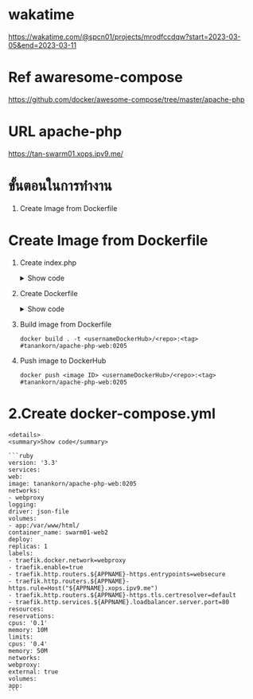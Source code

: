 #  wakatime
https://wakatime.com/@spcn01/projects/mrodfccdqw?start=2023-03-05&end=2023-03-11
# Ref awaresome-compose
https://github.com/docker/awesome-compose/tree/master/apache-php
# URL apache-php
https://tan-swarm01.xops.ipv9.me/


# ขั้นตอนในการทำงาน
1. Create Image from Dockerfile
# Create Image from Dockerfile
 1. Create index.php
    <details>
    <summary>Show code</summary>

    ```ruby   
    <!DOCTYPE html>
    <html>
    <head>
    <title>Store Login</title>
    <style>
    /* Set the background color to gray */
    h1{
    text-align: center;
    }
    body {
    background-color: blue;
    }
    .topic {          
    text-align: center;
    }
    /* Center the elements on the page */
    .center {
    display: flex;
    justify-content: center;
    align-items: center;
    }
    /* Set the text color to white */
    .white-text {
    color: purple;
    }
    </style>
    </head>
    <body>
    <div class="topic">
    <h1 class="white-text">spcn01 Login</h1>
    </div>
    <div class="center">
    <form>
    <label for="username" class="white-text">Username:</label><br>
    <input type="text" id="username" name="username"><br>
    <label for="password" class="white-text">Password:</label><br>
    <input type="password" id="password" name="password"><br><br>
    <input type="button" value="Login" onclick="login()" class="white-text">
    </form> 
    </div>
    <div class="center">
    <h1><?php
    date_default_timezone_set("Asia/Bangkok");
    echo'Today ';
    echo date('d/m/y');
    echo '<br/>';
    echo'Time ';
    echo date('H:i:s'); 
    echo '<br/>';
    ?></h1>
    </div>
    <script>
    function login() {
    // Get the username and password from the form
    var username = document.getElementById('username').value;
    var password = document.getElementById('password').value;
    // Validate the username and password
    if (username == 'admin' && password == 'password') {
    // If the username and password are correct, redirect the user to the store homepage
    window.location.href = 'store-homepage.html';
    } else {
    // If the username and password are incorrect, display an error message
    alert('Invalid username or password');
    }
    }
    </script>
    </body>
    </html>
    ```

    </details>
 2. Create Dockerfile
    <details>
    <summary>Show code</summary>

    ```ruby
    FROM --platform=$BUILDPLATFORM php:8.0.9-apache as builder #image container

    WORKDIR /var/www/html/ #Set path working command on container

    COPY . /var/www/html/ #Copy file on host to container

    EXPOSE 80 #Set port container allow host access

    CMD ["apache2-foreground"] #run last command before docker create container

    FROM builder as dev-envs

    RUN <<EOF
    apt-get update
    apt-get install -y --no-install-recommends git
    EOF 
    #run command on container

    RUN <<EOF
    useradd -s /bin/bash -m vscode
    groupadd docker
    usermod -aG docker vscode
    EOF

    COPY --from=gloursdocker/docker / /

    CMD ["apache2-foreground"]
    ```

    </details>
 3. Build image from Dockerfile
 
    ```
    docker build . -t <usernameDockerHub>/<repo>:<tag> #tanankorn/apache-php-web:0205
    ```
 4. Push image to DockerHub

     ```
     docker push <image ID> <usernameDockerHub>/<repo>:<tag> #tanankorn/apache-php-web:0205
     ```
# 2.Create docker-compose.yml
    <details>
    <summary>Show code</summary>

    ```ruby
    version: '3.3'
    services:
    web:
    image: tanankorn/apache-php-web:0205
    networks:
    - webproxy
    logging:
    driver: json-file
    volumes:
    - app:/var/www/html/
    container_name: swarm01-web2
    deploy:
    replicas: 1
    labels:
    - traefik.docker.network=webproxy
    - traefik.enable=true
    - traefik.http.routers.${APPNAME}-https.entrypoints=websecure
    - traefik.http.routers.${APPNAME}-https.rule=Host("${APPNAME}.xops.ipv9.me")
    - traefik.http.routers.${APPNAME}-https.tls.certresolver=default
    - traefik.http.services.${APPNAME}.loadbalancer.server.port=80
    resources:
    reservations:
    cpus: '0.1'
    memory: 10M
    limits:
    cpus: '0.4'
    memory: 50M
    networks:
    webproxy:
    external: true
    volumes:
    app:
    ```
